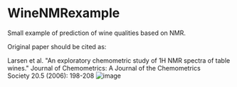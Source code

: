 # WineNMRexample
Small example of prediction of wine qualities based on NMR.

Original paper should be cited as:

Larsen et al. "An exploratory chemometric study of 1H NMR spectra of table wines." Journal of Chemometrics: A Journal of the Chemometrics Society 20.5 (2006): 198-208
![image](https://user-images.githubusercontent.com/89863777/131543952-9f9a2a01-c0a1-4ec3-87dd-92723ac28c79.png)

